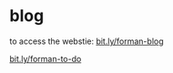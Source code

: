 # blog
to access the webstie: 
[bit.ly/forman-blog](https://bit.ly/forman-blog)

[bit.ly/forman-to-do](https://bit.ly/forman-to-do)